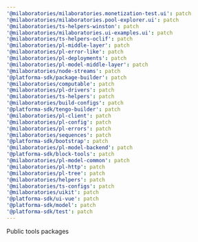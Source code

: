 ```yaml
---
'@milaboratories/milaboratories.monetization-test.ui': patch
'@milaboratories/milaboratories.pool-explorer.ui': patch
'@milaboratories/ts-helpers-winston': patch
'@milaboratories/milaboratories.ui-examples.ui': patch
'@milaboratories/ts-helpers-oclif': patch
'@milaboratories/pl-middle-layer': patch
'@milaboratories/pl-error-like': patch
'@milaboratories/pl-deployments': patch
'@milaboratories/pl-model-middle-layer': patch
'@milaboratories/node-streams': patch
'@platforma-sdk/package-builder': patch
'@milaboratories/computable': patch
'@milaboratories/pl-drivers': patch
'@milaboratories/ts-helpers': patch
'@milaboratories/build-configs': patch
'@platforma-sdk/tengo-builder': patch
'@milaboratories/pl-client': patch
'@milaboratories/pl-config': patch
'@milaboratories/pl-errors': patch
'@milaboratories/sequences': patch
'@platforma-sdk/bootstrap': patch
'@milaboratories/pl-model-backend': patch
'@platforma-sdk/block-tools': patch
'@milaboratories/pl-model-common': patch
'@milaboratories/pl-http': patch
'@milaboratories/pl-tree': patch
'@milaboratories/helpers': patch
'@milaboratories/ts-configs': patch
'@milaboratories/uikit': patch
'@platforma-sdk/ui-vue': patch
'@platforma-sdk/model': patch
'@platforma-sdk/test': patch
---
```


Public tools packages
